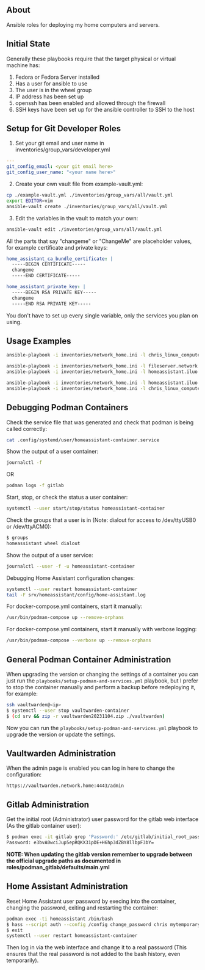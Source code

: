 ## About

Ansible roles for deploying my home computers and servers.

## Initial State

Generally these playbooks require that the target physical or virtual machine has:
1. Fedora or Fedora Server installed
2. Has a user for ansible to use
3. The user is in the wheel group
4. IP address has been set up
5. openssh has been enabled and allowed through the firewall
5. SSH keys have been set up for the ansible controller to SSH to the host

## Setup for Git Developer Roles

1. Set your git email and user name in inventories/group_vars/developer.yml
```yaml
---
git_config_email: <your git email here>
git_config_user_name: "<your name here>"
```
2. Create your own vault file from example-vault.yml:
```bash
cp ./example-vault.yml ./inventories/group_vars/all/vault.yml
export EDITOR=vim
ansible-vault create ./inventories/group_vars/all/vault.yml
```
3. Edit the variables in the vault to match your own:
```bash
ansible-vault edit ./inventories/group_vars/all/vault.yml
```
All the parts that say "changeme" or "ChangeMe" are placeholder values, for example certificate and private keys:
```yaml
home_assistant_ca_bundle_certificate: |
  -----BEGIN CERTIFICATE-----
  changeme
  -----END CERTIFICATE-----

home_assistant_private_key: |
  -----BEGIN RSA PRIVATE KEY-----
  changeme
  -----END RSA PRIVATE KEY-----
```
You don't have to set up every single variable, only the services you plan on using.

## Usage Examples

```bash
ansible-playbook -i inventories/network_home.ini -l chris_linux_computer -K --ask-vault-pass playbooks/setup-desktop.yml
```

```bash
ansible-playbook -i inventories/network_home.ini -l fileserver.network.home -K --ask-vault-pass playbooks/setup-server.yml
ansible-playbook -i inventories/network_home.ini -l homeassistant.iluo.xyz -K --ask-vault-pass playbooks/setup-server.yml
```

```bash
ansible-playbook -i inventories/network_home.ini -l homeassistant.iluo.xyz -K --ask-vault-pass playbooks/setup-podman-and-services.yml
ansible-playbook -i inventories/network_home.ini -l chris_linux_computer -K --ask-vault-pass playbooks/setup-podman-and-services.yml
```

## Debugging Podman Containers

Check the service file that was generated and check that podman is being called correctly:
```bash
cat .config/systemd/user/homeassistant-container.service
```

Show the output of a user container:
```bash
journalctl -f
```
OR
```bash
podman logs -f gitlab
```

Start, stop, or check the status a user container:
```bash
systemctl --user start/stop/status homeassistant-container
```

Check the groups that a user is in (Note: dialout for access to /dev/ttyUSB0 or /dev/ttyACM0):
```bash
$ groups
homeassistant wheel dialout
```

Show the output of a user service:
```bash
journalctl --user -f -u homeassistant-container
```

Debugging Home Assistant configuration changes:
```bash
systemctl --user restart homeassistant-container
tail -F srv/homeassistant/config/home-assistant.log
```

For docker-compose.yml containers, start it manually:
```bash
/usr/bin/podman-compose up --remove-orphans
```

For docker-compose.yml containers, start it manually with verbose logging:
```bash
/usr/bin/podman-compose --verbose up --remove-orphans
```

## General Podman Container Administration

When upgrading the version or changing the settings of a container you can just run the `playbooks/setup-podman-and-services.yml` playbook, but I prefer to stop the container manually and perform a backup before redeploying it, for example:
```bash
ssh vaultwarden@<ip>
$ systemctl --user stop vaultwarden-container
$ (cd srv && zip -r vaultwarden20231104.zip ./vaultwarden)
```
Now you can run the `playbooks/setup-podman-and-services.yml` playbook to upgrade the version or update the settings.

## Vaultwarden Administration

When the admin page is enabled you can log in here to change the configuration:
```
https://vaultwarden.network.home:4443/admin
```

## Gitlab Administration

Get the initial root (Administrator) user password for the gitlab web interface (As the gitlab container user):
```bash
$ podman exec -it gitlab grep 'Password:' /etc/gitlab/initial_root_password
Password: e3bvA0wciJup5epRQKX31pDE+H6hp3dZBY8llbpF3bY=
```

**NOTE: When updating the gitlab version remember to upgrade between the official upgrade paths as documented in roles/podman_gitlab/defaults/main.yml**

## Home Assistant Administration

Reset Home Assistant user password by execing into the container, changing the password, exiting and restarting the container:
```bash
podman exec -ti homeassistant /bin/bash
$ hass --script auth --config /config change_password chris mytemporarypassword
$ exit
systemctl --user restart homeassistant-container
```
Then log in via the web interface and change it to a real password (This ensures that the real password is not added to the bash history, even temporarily).
